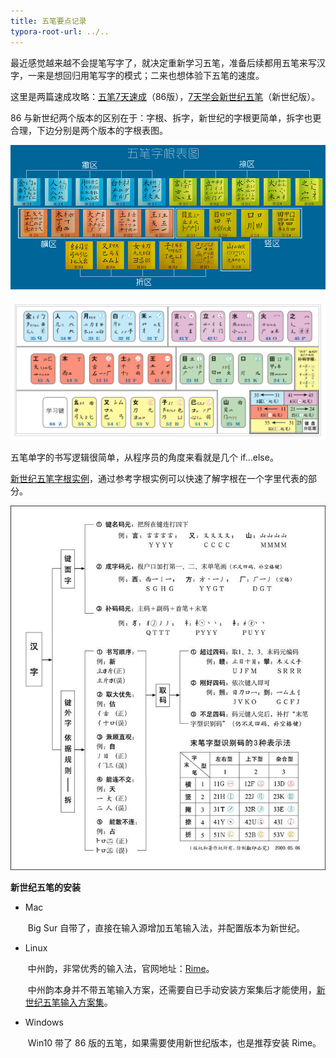 ```yaml
---
title: 五笔要点记录
typora-root-url: ../..
---
```


最近感觉越来越不会提笔写字了，就决定重新学习五笔，准备后续都用五笔来写汉字，一来是想回归用笔写字的模式；二来也想体验下五笔的速度。

这里是两篇速成攻略：[五笔7天速成](https://wubi.yantuz.cn)（86版），[7天学会新世纪五笔](https://www.cnblogs.com/keatonlao/p/13072507.html)（新世纪版）。

86 与新世纪两个版本的区别在于：字根、拆字，新世纪的字根更简单，拆字也更合理，下边分别是两个版本的字根表图。

![86版字根](/images/wubi-86.jpg)

![新世纪版字根](/images/wubi.jpg)



五笔单字的书写逻辑很简单，从程序员的角度来看就是几个 if...else。

[新世纪五笔字根实例](https://www.cnblogs.com/keatonlao/p/13167875.html)，通过参考字根实例可以快速了解字根在一个字里代表的部分。

![拆字](/images/wubi-flow.jpg)



**新世纪五笔的安装**

-   Mac

    ​	Big Sur 自带了，直接在输入源增加五笔输入法，并配置版本为新世纪。

-   Linux

    ​	中州韵，非常优秀的输入法，官网地址：[Rime](https://rime.im)。

    ​	中州韵本身并不带五笔输入方案，还需要自已手动安装方案集后才能使用，[新世纪五笔输入方案集](https://github.com/GuoBinyong/wubixinshiji)。

-   Windows

    ​	Win10 带了 86 版的五笔，如果需要使用新世纪版本，也是推荐安装 Rime。
